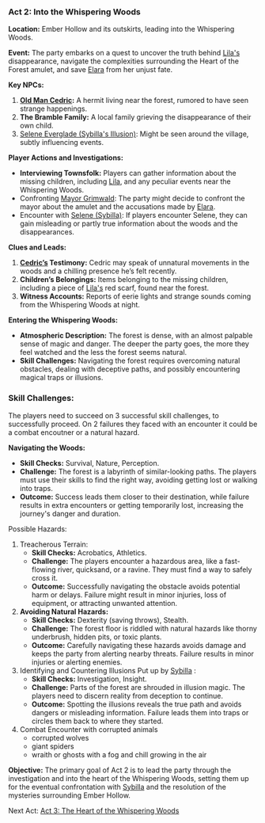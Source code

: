 ### Act 2: Into the Whispering Woods

**Location:** Ember Hollow and its outskirts, leading into the Whispering Woods.

**Event:** The party embarks on a quest to uncover the truth behind [Lila's](./NPCs/Lila_Thorne.md) disappearance, navigate the complexities surrounding the Heart of the Forest amulet, and save [Elara](./NPCs/Elara_Thorne.md) from her unjust fate.

**Key NPCs:**

1. **[Old Man Cedric](./NPCs/Old_Man_Cedric.md):** A hermit living near the forest, rumored to have seen strange happenings.
2. **The Bramble Family:** A local family grieving the disappearance of their own child.
3. [Selene Everglade (Sybilla's Illusion)](./NPCs/Sybilla_Verdantwhisper.md): Might be seen around the village, subtly influencing events.

**Player Actions and Investigations:**

- **Interviewing Townsfolk:** Players can gather information about the missing children, including [Lila](./NPCs/Lila_Thorne.md), and any peculiar events near the Whispering Woods.
- Confronting [Mayor Grimwald](./NPCs/Horace_Grimwald.md): The party might decide to confront the mayor about the amulet and the accusations made by [Elara](./NPCs/Elara_Thorne.md).
- Encounter with [Selene (Sybilla)](./NPCs/Sybilla_Verdantwhisper.md): If players encounter Selene, they can gain misleading or partly true information about the woods and the disappearances.

**Clues and Leads:**

1. **[Cedric’s](./NPCs/Old_Man_Cedric.md) Testimony:** Cedric may speak of unnatural movements in the woods and a chilling presence he’s felt recently.
2. **Children’s Belongings:** Items belonging to the missing children, including a piece of [Lila's](./NPCs/Lila_Thorne.md) red scarf, found near the forest.
3. **Witness Accounts:** Reports of eerie lights and strange sounds coming from the Whispering Woods at night.

**Entering the Whispering Woods:**

- **Atmospheric Description:** The forest is dense, with an almost palpable sense of magic and danger. The deeper the party goes, the more they feel watched and the less the forest seems natural.
- **Skill Challenges:** Navigating the forest requires overcoming natural obstacles, dealing with deceptive paths, and possibly encountering magical traps or illusions.

### Skill Challenges:

The players need to succeed on 3 successful skill challenges, to successfully proceed. On 2 failures they faced with an encounter it could be a combat encoutner or a natural hazard.

**Navigating the Woods:**

- **Skill Checks:** Survival, Nature, Perception.
- **Challenge:** The forest is a labyrinth of similar-looking paths. The players must use their skills to find the right way, avoiding getting lost or walking into traps.
- **Outcome:** Success leads them closer to their destination, while failure results in extra encounters or getting temporarily lost, increasing the journey's danger and duration.

Possible Hazards:

1. Treacherous Terrain:
   - **Skill Checks:** Acrobatics, Athletics.
   - **Challenge:** The players encounter a hazardous area, like a fast-flowing river, quicksand, or a ravine. They must find a way to safely cross it.
   - **Outcome:** Successfully navigating the obstacle avoids potential harm or delays. Failure might result in minor injuries, loss of equipment, or attracting unwanted attention.
2. **Avoiding Natural Hazards:**
   - **Skill Checks:** Dexterity (saving throws), Stealth.
   - **Challenge:** The forest floor is riddled with natural hazards like thorny underbrush, hidden pits, or toxic plants.
   - **Outcome:** Carefully navigating these hazards avoids damage and keeps the party from alerting nearby threats. Failure results in minor injuries or alerting enemies.
3. Identifying and Countering Illusions Put up by [Sybilla](./NPCs/Sybilla_Verdantwhisper.md) :
   - **Skill Checks:** Investigation, Insight.
   - **Challenge:** Parts of the forest are shrouded in illusion magic. The players need to discern reality from deception to continue.
   - **Outcome:** Spotting the illusions reveals the true path and avoids dangers or misleading information. Failure leads them into traps or circles them back to where they started.
4. Combat Encounter with corrupted animals
   - corrupted wolves
   - giant spiders
   - wraith or ghosts with a fog and chill growing in the air

**Objective:**
The primary goal of Act 2 is to lead the party through the investigation and into the heart of the Whispering Woods, setting them up for the eventual confrontation with [Sybilla](./NPCs/Sybilla_Verdantwhisper.md) and the resolution of the mysteries surrounding Ember Hollow.

Next Act: [Act 3: The Heart of the Whispering Woods](./Act_3_The_Heart_of_the_Whispering_Woods.md)
